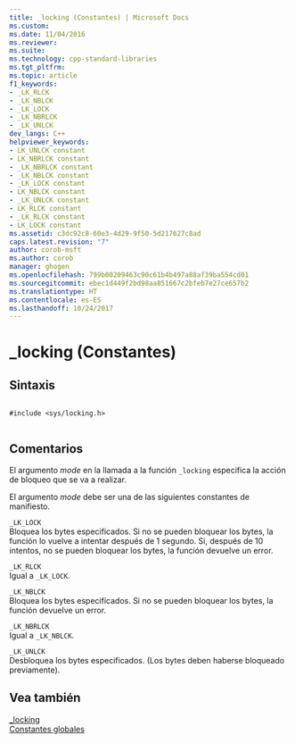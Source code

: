 ```yaml
---
title: _locking (Constantes) | Microsoft Docs
ms.custom: 
ms.date: 11/04/2016
ms.reviewer: 
ms.suite: 
ms.technology: cpp-standard-libraries
ms.tgt_pltfrm: 
ms.topic: article
f1_keywords:
- _LK_RLCK
- _LK_NBLCK
- _LK_LOCK
- _LK_NBRLCK
- _LK_UNLCK
dev_langs: C++
helpviewer_keywords:
- LK_UNLCK constant
- LK_NBRLCK constant
- _LK_NBRLCK constant
- _LK_NBLCK constant
- _LK_LOCK constant
- LK_NBLCK constant
- _LK_UNLCK constant
- LK_RLCK constant
- _LK_RLCK constant
- LK_LOCK constant
ms.assetid: c3dc92c8-60e3-4d29-9f50-5d217627c8ad
caps.latest.revision: "7"
author: corob-msft
ms.author: corob
manager: ghogen
ms.openlocfilehash: 799b00209463c90c61b4b497a88af39ba554cd01
ms.sourcegitcommit: ebec1d449f2bd98aa851667c2bfeb7e27ce657b2
ms.translationtype: HT
ms.contentlocale: es-ES
ms.lasthandoff: 10/24/2017
---
```

# <a name="locking-constants"></a>_locking (Constantes)
## <a name="syntax"></a>Sintaxis  
  
```  
  
#include <sys/locking.h>  
  
```  
  
## <a name="remarks"></a>Comentarios  
 El argumento *mode* en la llamada a la función `_locking` especifica la acción de bloqueo que se va a realizar.  
  
 El argumento *mode* debe ser una de las siguientes constantes de manifiesto.  
  
 `_LK_LOCK`  
 Bloquea los bytes especificados. Si no se pueden bloquear los bytes, la función lo vuelve a intentar después de 1 segundo. Si, después de 10 intentos, no se pueden bloquear los bytes, la función devuelve un error.  
  
 `_LK_RLCK`  
 Igual a `_LK_LOCK`.  
  
 `_LK_NBLCK`  
 Bloquea los bytes especificados. Si no se pueden bloquear los bytes, la función devuelve un error.  
  
 `_LK_NBRLCK`  
 Igual a `_LK_NBLCK`.  
  
 `_LK_UNLCK`  
 Desbloquea los bytes especificados. (Los bytes deben haberse bloqueado previamente).  
  
## <a name="see-also"></a>Vea también  
 [_locking](../c-runtime-library/reference/locking.md)   
 [Constantes globales](../c-runtime-library/global-constants.md)